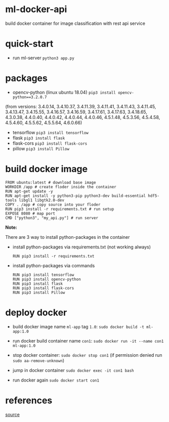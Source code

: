 # ml-docker-api
build docker container for image classification with rest api service

# quick-start

- run ml-server `python3 app.py`

# packages

- opencv-python (linux ubuntu 18.04) `pip3 install opencv-python==3.2.0.7`

(from versions: 3.4.0.14, 3.4.10.37, 3.4.11.39, 3.4.11.41, 3.4.11.43, 3.4.11.45, 3.4.13.47, 3.4.15.55, 3.4.16.57, 3.4.16.59, 3.4.17.61, 3.4.17.63, 3.4.18.65, 4.3.0.38, 4.4.0.40, 4.4.0.42, 4.4.0.44, 4.4.0.46, 4.5.1.48, 4.5.3.56, 4.5.4.58, 4.5.4.60, 4.5.5.62, 4.5.5.64, 4.6.0.66)

- tensorflow `pip3 install tensorflow`
- flask `pip3 install flask`
- flask-cors `pip3 install flask-cors`
- pillow `pip3 install Pillow`

# build docker image

    FROM ubuntu:latest # download base image
    WORKDIR /app # create floder inside the container
    RUN apt-get update -y
    RUN apt-get install -y python3-pip python3-dev build-essential hdf5-tools libgl1 libgtk2.0-dev
    COPY . /app # copy source into your floder
    RUN pip3 install -r requirements.txt # run setup
    EXPOSE 8080 # map port
    CMD ["python3", "my_api.py"] # run server

**Note:**

There are 3 way to install python-packages in the container

- install python-packages via requirements.txt (not working always)

      RUN pip3 install -r requirements.txt

- install python-packages via commands

      RUN pip3 install tensorflow
      RUN pip3 install opencv-python
      RUN pip3 install flask
      RUN pip3 install flask-cors
      RUN pip3 install Pillow

# deploy docker

- build docker image name `ml-app` tag `1.0`: `sudo docker build -t ml-app:1.0`

- run docker build container name `con1`: `sudo docker run -it --name con1 ml-app:1.0`

- stop docker container: `sudo docker stop con1` (if permission denied run `sudo aa-remove-unknown`)

- jump in docker container `sudo docker exec -it con1 bash`

- run docker again `sudo docker start con1`

# references

[source](https://github.com/thangnch/MiAI_Docker_DeepLearning)
